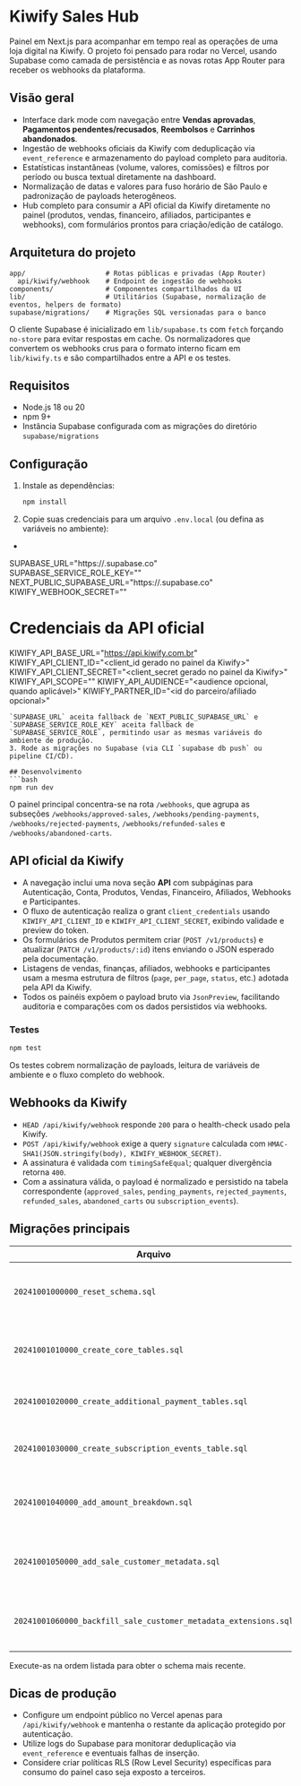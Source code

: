 # Kiwify Sales Hub

Painel em Next.js para acompanhar em tempo real as operações de uma loja digital na Kiwify. O projeto foi pensado para rodar no Vercel, usando Supabase como camada de persistência e as novas rotas App Router para receber os webhooks da plataforma.

## Visão geral
- Interface dark mode com navegação entre **Vendas aprovadas**, **Pagamentos pendentes/recusados**, **Reembolsos** e **Carrinhos abandonados**.
- Ingestão de webhooks oficiais da Kiwify com deduplicação via `event_reference` e armazenamento do payload completo para auditoria.
- Estatísticas instantâneas (volume, valores, comissões) e filtros por período ou busca textual diretamente na dashboard.
- Normalização de datas e valores para fuso horário de São Paulo e padronização de payloads heterogêneos.
- Hub completo para consumir a API oficial da Kiwify diretamente no painel (produtos, vendas, financeiro, afiliados, participantes e webhooks), com formulários prontos para criação/edição de catálogo.

## Arquitetura do projeto
```
app/                    # Rotas públicas e privadas (App Router)
  api/kiwify/webhook    # Endpoint de ingestão de webhooks
components/             # Componentes compartilhados da UI
lib/                    # Utilitários (Supabase, normalização de eventos, helpers de formato)
supabase/migrations/    # Migrações SQL versionadas para o banco
```

O cliente Supabase é inicializado em `lib/supabase.ts` com `fetch` forçando `no-store` para evitar respostas em cache. Os normalizadores que convertem os webhooks crus para o formato interno ficam em `lib/kiwify.ts` e são compartilhados entre a API e os testes.

## Requisitos
- Node.js 18 ou 20
- npm 9+
- Instância Supabase configurada com as migrações do diretório `supabase/migrations`

## Configuração
1. Instale as dependências:
   ```bash
   npm install
   ```
2. Copie suas credenciais para um arquivo `.env.local` (ou defina as variáveis no ambiente):
-  ```bash
  SUPABASE_URL="https://<sua-instancia>.supabase.co"
  SUPABASE_SERVICE_ROLE_KEY="<chave-service-role>"
  NEXT_PUBLIC_SUPABASE_URL="https://<sua-instancia>.supabase.co"
  KIWIFY_WEBHOOK_SECRET="<token exibido na Kiwify>"

  # Credenciais da API oficial
  KIWIFY_API_BASE_URL="https://api.kiwify.com.br"
  KIWIFY_API_CLIENT_ID="<client_id gerado no painel da Kiwify>"
  KIWIFY_API_CLIENT_SECRET="<client_secret gerado no painel da Kiwify>"
  KIWIFY_API_SCOPE="<escopo opcional fornecido pela Kiwify>"
  KIWIFY_API_AUDIENCE="<audience opcional, quando aplicável>"
  KIWIFY_PARTNER_ID="<id do parceiro/afiliado opcional>"
  ```
  `SUPABASE_URL` aceita fallback de `NEXT_PUBLIC_SUPABASE_URL` e `SUPABASE_SERVICE_ROLE_KEY` aceita fallback de `SUPABASE_SERVICE_ROLE`, permitindo usar as mesmas variáveis do ambiente de produção.
3. Rode as migrações no Supabase (via CLI `supabase db push` ou pipeline CI/CD).

## Desenvolvimento
```bash
npm run dev
```
O painel principal concentra-se na rota `/webhooks`, que agrupa as subseções `/webhooks/approved-sales`, `/webhooks/pending-payments`, `/webhooks/rejected-payments`, `/webhooks/refunded-sales` e `/webhooks/abandoned-carts`.

## API oficial da Kiwify
- A navegação inclui uma nova seção **API** com subpáginas para Autenticação, Conta, Produtos, Vendas, Financeiro, Afiliados, Webhooks e Participantes.
- O fluxo de autenticação realiza o grant `client_credentials` usando `KIWIFY_API_CLIENT_ID` e `KIWIFY_API_CLIENT_SECRET`, exibindo validade e preview do token.
- Os formulários de Produtos permitem criar (`POST /v1/products`) e atualizar (`PATCH /v1/products/:id`) itens enviando o JSON esperado pela documentação.
- Listagens de vendas, finanças, afiliados, webhooks e participantes usam a mesma estrutura de filtros (`page`, `per_page`, `status`, etc.) adotada pela API da Kiwify.
- Todos os painéis expõem o payload bruto via `JsonPreview`, facilitando auditoria e comparações com os dados persistidos via webhooks.

### Testes
```bash
npm test
```
Os testes cobrem normalização de payloads, leitura de variáveis de ambiente e o fluxo completo do webhook.

## Webhooks da Kiwify
- `HEAD /api/kiwify/webhook` responde `200` para o health-check usado pela Kiwify.
- `POST /api/kiwify/webhook` exige a query `signature` calculada com `HMAC-SHA1(JSON.stringify(body), KIWIFY_WEBHOOK_SECRET)`.
- A assinatura é validada com `timingSafeEqual`; qualquer divergência retorna `400`.
- Com a assinatura válida, o payload é normalizado e persistido na tabela correspondente (`approved_sales`, `pending_payments`, `rejected_payments`, `refunded_sales`, `abandoned_carts` ou `subscription_events`).

## Migrações principais
| Arquivo | Descrição |
| --- | --- |
| `20241001000000_reset_schema.sql` | Zera completamente o schema público para facilitar reimportações. |
| `20241001010000_create_core_tables.sql` | Cria `approved_sales` e `abandoned_carts` com os campos essenciais. |
| `20241001020000_create_additional_payment_tables.sql` | Adiciona `pending_payments`, `rejected_payments` e `refunded_sales`. |
| `20241001030000_create_subscription_events_table.sql` | Define a tabela de eventos de assinatura e índices auxiliares. |
| `20241001040000_add_amount_breakdown.sql` | Inclui colunas de valores brutos, líquidos e comissões em todas as tabelas. |
| `20241001050000_add_sale_customer_metadata.sql` | Adiciona metadados do cliente/UTM e backfill a partir dos payloads. |
| `20241001060000_backfill_sale_customer_metadata_extensions.sql` | Atualiza registros antigos com campos de metadados consolidados. |

Execute-as na ordem listada para obter o schema mais recente.

## Dicas de produção
- Configure um endpoint público no Vercel apenas para `/api/kiwify/webhook` e mantenha o restante da aplicação protegido por autenticação.
- Utilize logs do Supabase para monitorar deduplicação via `event_reference` e eventuais falhas de inserção.
- Considere criar políticas RLS (Row Level Security) específicas para consumo do painel caso seja exposto a terceiros.

